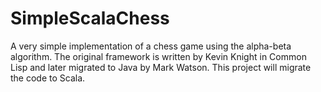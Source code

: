 SimpleScalaChess
================

A very simple implementation of a chess game using the alpha-beta algorithm. The original framework is written by Kevin Knight in Common Lisp and later migrated to Java by Mark Watson. This project will migrate the code to Scala.
